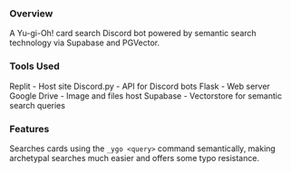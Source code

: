 ### Overview
A Yu-gi-Oh! card search Discord bot powered by semantic search technology via Supabase and PGVector.

### Tools Used
Replit - Host site
Discord.py - API for Discord bots
Flask - Web server
Google Drive - Image and files host
Supabase - Vectorstore for semantic search queries

### Features
Searches cards using the `_ygo <query>` command semantically, making archetypal searches much easier and offers some typo resistance.